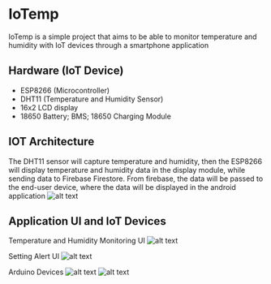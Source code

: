 # IoTemp

IoTemp is a simple project that aims to be able to monitor temperature and humidity with IoT devices through a smartphone application

## Hardware (IoT Device)
- ESP8266 (Microcontroller)
- DHT11 (Temperature and Humidity Sensor)
- 16x2 LCD display
- 18650 Battery; BMS; 18650 Charging Module

## IOT Architecture
The DHT11 sensor will capture temperature and humidity, then the ESP8266 will display temperature and humidity data in the display module, while sending data to Firebase Firestore. From firebase, the data will be passed to the end-user device, where the data will be displayed in the android application
![alt text](https://github.com/anthonywsss/iotTemp/blob/main/Images/IoT%20Architecture.png?raw=true)

## Application UI and IoT Devices
Temperature and Humidity Monitoring UI
![alt text](https://github.com/anthonywsss/iotTemp/blob/main/Images/Temperature%20UI.jpg?raw=true)

Setting Alert UI
![alt text](https://github.com/anthonywsss/iotTemp/blob/main/Images/Set%20Alert%20UI.jpg?raw=true)

Arduino Devices
![alt text](https://github.com/anthonywsss/iotTemp/blob/main/Images/Arduino%20Devices.jpg?raw=true)
![alt text](https://github.com/anthonywsss/iotTemp/blob/main/Images/On%20Code%20Arduino.jpg?raw=true)
